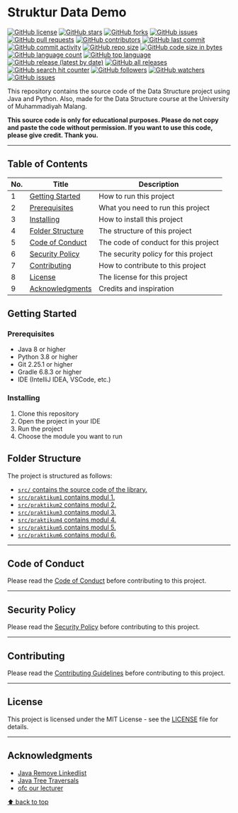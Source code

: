 ﻿# Struktur Data Demo

[![GitHub license](https://img.shields.io/github/license/rizkyhaksono/Struktur-Data-Demo)](https://github.com/rizkyhaksono/Struktur-Data-Demo/blob/main/LICENSE)
[![GitHub stars](https://img.shields.io/github/stars/rizkyhaksono/Struktur-Data-Demo)]()
[![GitHub forks](https://img.shields.io/github/forks/rizkyhaksono/Struktur-Data-Demo)]()
[![GitHub issues](https://img.shields.io/github/issues/rizkyhaksono/Struktur-Data-Demo)]()
[![GitHub pull requests](https://img.shields.io/github/issues-pr/rizkyhaksono/Struktur-Data-Demo)]()
[![GitHub contributors](https://img.shields.io/github/contributors/rizkyhaksono/Struktur-Data-Demo)]()
[![GitHub last commit](https://img.shields.io/github/last-commit/rizkyhaksono/Struktur-Data-Demo)]()
[![GitHub commit activity](https://img.shields.io/github/commit-activity/m/rizkyhaksono/Struktur-Data-Demo)]()
[![GitHub repo size](https://img.shields.io/github/repo-size/rizkyhaksono/Struktur-Data-Demo)]()
[![GitHub code size in bytes](https://img.shields.io/github/languages/code-size/rizkyhaksono/Struktur-Data-Demo)]()
[![GitHub language count](https://img.shields.io/github/languages/count/rizkyhaksono/Struktur-Data-Demo)]()
[![GitHub top language](https://img.shields.io/github/languages/top/rizkyhaksono/Struktur-Data-Demo)]()
[![GitHub release (latest by date)](https://img.shields.io/github/v/release/rizkyhaksono/Struktur-Data-Demo)]()
[![GitHub all releases](https://img.shields.io/github/downloads/rizkyhaksono/Struktur-Data-Demo/total)]()
[![GitHub search hit counter](https://img.shields.io/github/search/rizkyhaksono/Struktur-Data-Demo/Struktur-Data-Demo)]()
[![GitHub followers](https://img.shields.io/github/followers/rizkyhaksono?style=social)]()
[![GitHub watchers](https://img.shields.io/github/watchers/rizkyhaksono/Struktur-Data-Demo?style=social)]()
[![GitHub issues](https://img.shields.io/github/issues/rizkyhaksono/Struktur-Data-Demo?style=social)]()

This repository contains the source code of the Data Structure project using Java and Python. Also, made for the Data Structure course at the University of Muhammadiyah Malang.

<b>This source code is only for educational purposes. Please do not copy and paste the code without permission. If you want to use this code, please give credit. Thank you.</b>

---

## Table of Contents

| No. | Title                                 | Description                          |
| --- | ------------------------------------- | ------------------------------------ |
| 1   | [Getting Started](#getting-started)   | How to run this project              |
| 2   | [Prerequisites](#prerequisites)       | What you need to run this project    |
| 3   | [Installing](#installing)             | How to install this project          |
| 4   | [Folder Structure](#folder-structure) | The structure of this project        |
| 5   | [Code of Conduct](#code-of-conduct)   | The code of conduct for this project |
| 6   | [Security Policy](#security-policy)   | The security policy for this project |
| 7   | [Contributing](#contributing)         | How to contribute to this project    |
| 8   | [License](#license)                   | The license for this project         |
| 9   | [Acknowledgments](#acknowledgments)   | Credits and inspiration              |

## Getting Started

### Prerequisites

-   Java 8 or higher
-   Python 3.8 or higher
-   Git 2.25.1 or higher
-   Gradle 6.8.3 or higher
-   IDE (IntelliJ IDEA, VSCode, etc.)

### Installing

1. Clone this repository
2. Open the project in your IDE
3. Run the project
4. Choose the module you want to run

## Folder Structure

The project is structured as follows:

-   [`src/` contains the source code of the library.](https://github.com/rizkyhaksono/Struktur-Data-Demo/tree/main/src)
-   [`src/praktikum1` contains modul 1.](https://github.com/rizkyhaksono/Struktur-Data-Demo/tree/main/src/praktikum1)
-   [`src/praktikum2` contains modul 2.](https://github.com/rizkyhaksono/Struktur-Data-Demo/tree/main/src/praktikum2)
-   [`src/praktikum3` contains modul 3.](https://github.com/rizkyhaksono/Struktur-Data-Demo/tree/main/src/praktikum3)
-   [`src/praktikum4` contains modul 4.](https://github.com/rizkyhaksono/Struktur-Data-Demo/tree/main/src/praktikum4)
-   [`src/praktikum5` contains modul 5.](https://github.com/rizkyhaksono/Struktur-Data-Demo/tree/main/src/praktikum5)
-   [`src/praktikum6` contains modul 6.](https://github.com/rizkyhaksono/Struktur-Data-Demo/tree/main/src/praktikum6)

---

## Code of Conduct

Please read the [Code of Conduct](https://github.com/rizkyhaksono/Struktur-Data-Demo/blob/main/CODE_OF_CONDUCT.md) before contributing to this project.

---

## Security Policy

Please read the [Security Policy](https://github.com/rizkyhaksono/Struktur-Data-Demo/security/policy) before contributing to this project.

---

## Contributing

Please read the [Contributing Guidelines](https://github.com/rizkyhaksono/Struktur-Data-Demo/blob/main/CONTRIBUTING.md) before contributing to this project.

---

## License

This project is licensed under the MIT License - see the [LICENSE](https://github.com/rizkyhaksono/Struktur-Data-Demo/blob/main/LICENSE) file for details.

---

## Acknowledgments

-   [Java Remove Linkedlist](https://www.w3resource.com/java-tutorial/arraylist/arraylist_removerange.php)
-   [Java Tree Traversals](https://www.geeksforgeeks.org/tree-traversals-inorder-preorder-and-postorder/)
-   [ofc our lecturer](https://chat.openai.com)

[⬆ back to top](#table-of-contents)

[//]: # "This README was generated with ❤️ by rizkyhaksono"
